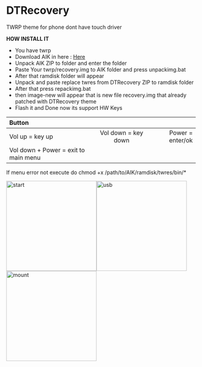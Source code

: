 # DTRecovery

TWRP theme for phone dont have touch driver

**HOW INSTALL IT**
- You have twrp
- Download AIK in here : [Here](https://github.com/osm0sis/Android-Image-Kitchen)
- Unpack AIK ZIP to folder and enter the folder
- Paste Your twrp/recovery.img to AIK folder and press unpackimg.bat
- After that ramdisk folder will appear
- Unpack and paste replace twres from DTRecovery ZIP to ramdisk folder
- After that press repackimg.bat
- then image-new will appear that is new file recovery.img that already patched with DTRecovery theme
- Flash it and Done now its support HW Keys

| Button | | |
| :---- | :----: | ----: |
| Vol up = key up | Vol down = key down | Power = enter/ok |
| Vol down + Power = exit to main menu |

If menu error not execute do
chmod +x /path/to/AIK/ramdisk/twres/bin/*

<img width="240" alt="start" src="https://github.com/user-attachments/assets/168356c0-fdc2-4e76-8b22-6e03f35b8ad8" /><img width="240" alt="usb" src="https://github.com/user-attachments/assets/06ee6536-b36c-45b0-8e4b-b07badb547fb" /><img width="240" alt="mount" src="https://github.com/user-attachments/assets/0f054305-4267-42cb-ae6c-c6c9afa46118" />
